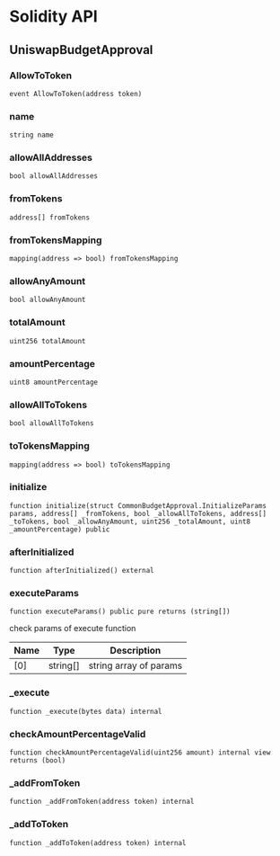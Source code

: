 # Solidity API

## UniswapBudgetApproval

### AllowToToken

```solidity
event AllowToToken(address token)
```

### name

```solidity
string name
```

### allowAllAddresses

```solidity
bool allowAllAddresses
```

### fromTokens

```solidity
address[] fromTokens
```

### fromTokensMapping

```solidity
mapping(address => bool) fromTokensMapping
```

### allowAnyAmount

```solidity
bool allowAnyAmount
```

### totalAmount

```solidity
uint256 totalAmount
```

### amountPercentage

```solidity
uint8 amountPercentage
```

### allowAllToTokens

```solidity
bool allowAllToTokens
```

### toTokensMapping

```solidity
mapping(address => bool) toTokensMapping
```

### initialize

```solidity
function initialize(struct CommonBudgetApproval.InitializeParams params, address[] _fromTokens, bool _allowAllToTokens, address[] _toTokens, bool _allowAnyAmount, uint256 _totalAmount, uint8 _amountPercentage) public
```

### afterInitialized

```solidity
function afterInitialized() external
```

### executeParams

```solidity
function executeParams() public pure returns (string[])
```

check params of execute function

| Name | Type | Description |
| ---- | ---- | ----------- |
| [0] | string[] | string array of params |

### _execute

```solidity
function _execute(bytes data) internal
```

### checkAmountPercentageValid

```solidity
function checkAmountPercentageValid(uint256 amount) internal view returns (bool)
```

### _addFromToken

```solidity
function _addFromToken(address token) internal
```

### _addToToken

```solidity
function _addToToken(address token) internal
```

